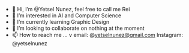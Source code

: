 - 👋 Hi, I’m @Yetsel Nunez, feel free to call me Rei
- 👀 I’m interested in AI and Computer Science
- 🌱 I’m currently learning Graphic Design
- 💞️ I’m looking to collaborate on nothing at the moment
- 📫 How to reach me ... v
email: @yetselnunez@gmail.com
Instagram: @yetselnunez

<!---
YetselN/YetselN is a ✨ special ✨ repository because its `README.md` (this file) appears on your GitHub profile.
You can click the Preview link to take a look at your changes.
--->
